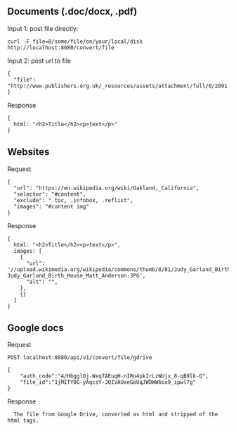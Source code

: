Documents (.doc/docx, .pdf)
---------

Input 1: post file directly:
```
curl -F file=@/some/file/on/your/local/disk http://localhost:8080/convert/file
```

Input 2: post url to file
```
{
  "file": "http://www.publishers.org.uk/_resources/assets/attachment/full/0/2091.pdf",
}
```

Response
```
{
  html: "<h2>Title</h2><p>text</p>"
}
```

Websites
--------

Request
```
{
  "url": "https://en.wikipedia.org/wiki/Oakland,_California",
  "selector": "#content",
  "exclude": ".toc, .infobox, .reflist",
  "images": "#content img"
}
```

Response
```
{
  html: "<h2>Title</h2><p>text</p>",
  images: [
    {
      "url": '//upload.wikimedia.org/wikipedia/commons/thumb/8/81/Judy_Garland_Birth_House_Matt_Anderson.JPG/220px-Judy_Garland_Birth_House_Matt_Anderson.JPG',
      "alt": "",
    },
    {}
  ]
}
```

Google docs
-----------

Request
```
POST localhost:8080/api/v1/convert/file/gdrive

{
    "auth_code":"4/HbgglOj-Wxq7AEuqH-nIRn4pkIrLzWUjx_8-qB9lk-Q",
    "file_id":"1jMITY0G-yAqcsY-JQIVAUxeGoUqJWDWW6ox9_ipwl7g"
}

```

Response
```
  The file from Google Drive, converted as html and stripped of the html tags.
```
